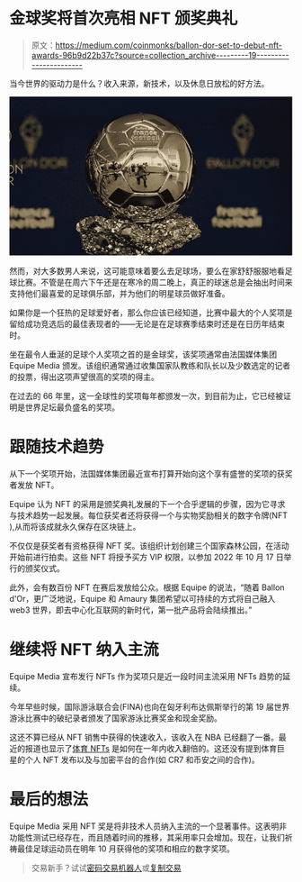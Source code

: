 # 金球奖将首次亮相 NFT 颁奖典礼

> 原文：<https://medium.com/coinmonks/ballon-dor-set-to-debut-nft-awards-96b9d22b37c?source=collection_archive---------19----------------------->

当今世界的驱动力是什么？收入来源，新技术，以及休息日放松的好方法。

![](img/fa82fbbb5df27ac527763c3241dbdcc4.png)

然而，对大多数男人来说，这可能意味着要么去足球场，要么在家舒舒服服地看足球比赛。不管是在周六下午还是在寒冷的周二晚上，真正的球迷总是会抽出时间来支持他们最喜爱的足球俱乐部，并为他们的明星球员做好准备。

如果你是一个狂热的足球爱好者，那么你应该已经知道，比赛中最大的个人奖项是留给成功竞选后的最佳表现者的——无论是在足球赛季结束时还是在日历年结束时。

坐在最令人垂涎的足球个人奖项之首的是金球奖，该奖项通常由法国媒体集团 Equipe Media 颁发。该组织通常通过收集国家队教练和队长以及少数选定的记者的投票，得出这项声望很高的奖项的得主。

在过去的 66 年里，这一全球性的奖项每年都颁发一次，到目前为止，它已经被证明是世界足坛最负盛名的奖项。

# 跟随技术趋势

从下一个奖项开始，法国媒体集团最近宣布打算开始向这个享有盛誉的奖项的获奖者发放 NFT。

Equipe 认为 NFT 的采用是颁奖典礼发展的下一个合乎逻辑的步骤，因为它寻求与技术趋势一起发展。每位获奖者还将获得一个与实物奖励相关的数字令牌(NFT ),从而将该成就永久保存在区块链上。

不仅仅是获奖者有资格获得 NFT 奖。该组织计划创建三个国家森林公园，在活动开始前进行拍卖。这些 NFT 将授予买方 VIP 权限，以参加 2022 年 10 月 17 日举行的颁奖仪式。

此外，会有数百份 NFT 在赛后发放给公众。根据 Equipe 的说法，“随着 Ballon d'Or，更广泛地说，Equipe 和 Amaury 集团希望以可持续的方式将自己融入 web3 世界，即去中心化互联网的新时代，第一批产品将会陆续推出。”

# 继续将 NFT 纳入主流

Equipe Media 宣布发行 NFTs 作为奖项只是近一段时间主流采用 NFTs 趋势的延续。

今年早些时候，国际游泳联合会(FINA)也向在匈牙利布达佩斯举行的第 19 届世界游泳比赛中的破纪录者颁发了国家游泳比赛奖金和现金奖励。

这还不算已经从 NFT 销售中获得的快速收入，该收入在 NBA 已经翻了一番。最近的报道也显示了[体育 NFTs](https://www.prnewswire.com/in/news-releases/-1-3-billion-sports-nft-market-doubles-in-2022-a-100-growth-10-years-cagr-36-3-says-market-decipher-850146589.html) 是如何在一年内收入翻倍的。这还没有提到体育巨星的个人 NFT 发布以及与加密平台的合作(如 CR7 和币安之间的合作)。

# 最后的想法

Equipe Media 采用 NFT 奖是将非技术人员纳入主流的一个显著事件。这表明非功能性测试已经存在，而且随着时间的推移，其采用率只会增加。现在，让我们祈祷最佳足球运动员在明年 10 月获得他的奖项和相应的数字奖项。

> 交易新手？试试[密码交易机器人](/coinmonks/crypto-trading-bot-c2ffce8acb2a)或[复制交易](/coinmonks/top-10-crypto-copy-trading-platforms-for-beginners-d0c37c7d698c)